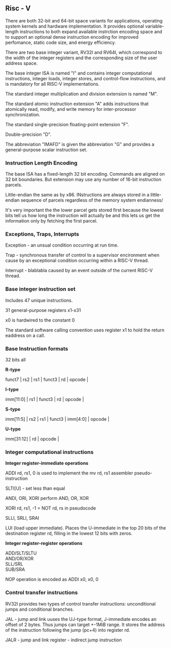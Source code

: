 ## Risc - V

There are both 32-bit and 64-bit space variants for applications, operating
system kernels and hardware implementation. It provides optional variable-length
instructions to both expand available instrction encoding space and to support
an optional dense instruction encoding for improved perfomance, static code
size, and energy efficiency.

There are two base integer variant, RV32I and RV64I, which correspond to the
width of the integer registers and the corresponding size of the user address
space.

The base integer ISA is named "I" and contains integer computational
instructions, integer loads, integer stores, and control-flow instructions, and
is mandatory for all RISC-V implementations.

The standard integer multiplication and division extension is named "M".

The standard atomic instruction extension  "A" adds instructions that atomically
read, modify, and write memory for inter-processor synchronization.

The standard single-precision floating-point extension "F".

Double-precision "D".

The abbreviation "IMAFD" is given the abbreviation "G" and provides a
general-purpose scalar instruction set.

### Instruction Length Encoding

The base ISA has a fixed-length 32 bit encoding. Commands are aligned on 32 bit
boundaries. But extension may use any number of 16-bit instruction parcels.

Little-endian the same as by x86. INstructions are always stored in a
little-endian sequence of parcels regardless of the memory system endianness/

It's very important the the lower parcel gets stored first because the lowest
bits tell us how long the instruction will actually be and this lets us get the
information only by fetching the first parcel.

### Exceptions, Traps, Interrupts

Exception - an unsual condition occurring at run time.

Trap - synchronous transfer of control to a supervisor encironment when cause by
an exceptional condition occurring within a RISC-V thread.

Interrupt - blablabla caused by an event outside of the current RISC-V thread.

### Base integer instruction set

Includes 47 unique instructions.

31 general-purpose registers x1-x31

x0 is hardwired to the constant 0

The standard software calling convention uses register x1 to hold the return
eaddress on a call.

### Base Instruction formats

32 bits all

__R-type__

funct7 | rs2 | rs1 | funct3 | rd | opcode |

__I-type__

imm[11:0] | rs1 | funct3 | rd | opcode |

__S-type__

imm[11:5] | rs2 | rs1 | funct3 | imm[4:0] | opcode |

__U-type__

imm[31:12] | rd | opcode |

### Integer computational instructions

__Integer register-immediate operations__

ADDI rd, rs1, 0 is used to implement the mv rd, rs1 assembler pseudo-instruction

SLTI[U] - set less than equal

ANDI, ORI, XORI perform AND, OR, XOR 

XORI rd, rs1, -1  =  NOT rd, rs in pseudocode

SLLI, SRLI, SRAI

LUI (load upper immediate). Places the U-immediate in the top 20 bits of the
destination register rd, filling in the lowest 12 bits with zeros.

__Integer register-register operations__

ADD/SLT/SLTU  
AND/OR/XOR  
SLL/SRL  
SUB/SRA  

NOP operation is encoded as ADDI x0, x0, 0

### Control transfer instructions

RV32I provides two types of control transfer instructions: unconditional jumps
and conditional branches.

JAL - jump and link uuses the UJ-type format, J-immediate encodes an offset of 2
bytes. Thus jumps can target +-1MiB range. It stores the address of the
instruction following the jump (pc+4) into register rd.

JALR - jump and link register - indirect jump instruction

